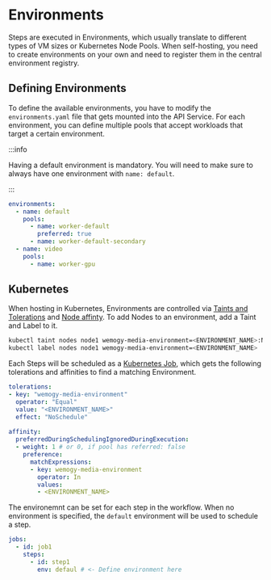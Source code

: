 # Environments

Steps are executed in Environments, which usually translate to different types of VM sizes or Kubernetes Node Pools. When self-hosting, you need to create environments on your own and need to register them in the central environment registry.

## Defining Environments

To define the available environments, you have to modify the `environments.yaml` file that gets mounted into the API Service. For each environment, you can define multiple pools that accept workloads that target a certain environment.

:::info

Having a default environment is mandatory. You will need to make sure to always have one environment with `name: default`.

:::

```yaml title="environments.yaml"
environments:
  - name: default
    pools:
      - name: worker-default
        preferred: true
      - name: worker-default-secondary
  - name: video
    pools:
      - name: worker-gpu
```

## Kubernetes

When hosting in Kubernetes, Environments are controlled via [Taints and Tolerations](https://kubernetes.io/docs/concepts/scheduling-eviction/taint-and-toleration/) and [Node affinty](https://kubernetes.io/docs/concepts/scheduling-eviction/assign-pod-node/#affinity-and-anti-affinity). To add Nodes to an environment, add a Taint and Label to it.

```bash
kubectl taint nodes node1 wemogy-media-environment=<ENVIRONMENT_NAME>:NoSchedule
kubectl label nodes node1 wemogy-media-environment=<ENVIRONMENT_NAME>
```

Each Steps will be scheduled as a [Kubernetes Job](https://kubernetes.io/docs/concepts/workloads/controllers/job/), which gets the following tolerations and affinities to find a matching Environment.

```yaml
tolerations:
- key: "wemogy-media-environment"
  operator: "Equal"
  value: "<ENVIRONMENT_NAME>"
  effect: "NoSchedule"
  
affinity:    
  preferredDuringSchedulingIgnoredDuringExecution:
  - weight: 1 # or 0, if pool has referred: false
    preference:
      matchExpressions:
      - key: wemogy-media-environment
        operator: In
        values:
        - <ENVIRONMENT_NAME>
```

The environemnt can be set for each step in the workflow. When no environment is specified, the `default` environment will be used to schedule a step.

```yaml
jobs:
  - id: job1
    steps:
      - id: step1
        env: defaul # <- Define environment here
```
